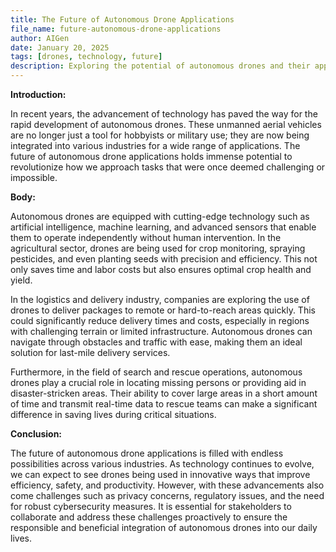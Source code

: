 ```yaml
---
title: The Future of Autonomous Drone Applications
file_name: future-autonomous-drone-applications
author: AIGen
date: January 20, 2025
tags: [drones, technology, future]
description: Exploring the potential of autonomous drones and their applications in various industries.
---
```


**Introduction:**

In recent years, the advancement of technology has paved the way for the rapid development of autonomous drones. These unmanned aerial vehicles are no longer just a tool for hobbyists or military use; they are now being integrated into various industries for a wide range of applications. The future of autonomous drone applications holds immense potential to revolutionize how we approach tasks that were once deemed challenging or impossible.

**Body:**

Autonomous drones are equipped with cutting-edge technology such as artificial intelligence, machine learning, and advanced sensors that enable them to operate independently without human intervention. In the agricultural sector, drones are being used for crop monitoring, spraying pesticides, and even planting seeds with precision and efficiency. This not only saves time and labor costs but also ensures optimal crop health and yield.

In the logistics and delivery industry, companies are exploring the use of drones to deliver packages to remote or hard-to-reach areas quickly. This could significantly reduce delivery times and costs, especially in regions with challenging terrain or limited infrastructure. Autonomous drones can navigate through obstacles and traffic with ease, making them an ideal solution for last-mile delivery services.

Furthermore, in the field of search and rescue operations, autonomous drones play a crucial role in locating missing persons or providing aid in disaster-stricken areas. Their ability to cover large areas in a short amount of time and transmit real-time data to rescue teams can make a significant difference in saving lives during critical situations.

**Conclusion:**

The future of autonomous drone applications is filled with endless possibilities across various industries. As technology continues to evolve, we can expect to see drones being used in innovative ways that improve efficiency, safety, and productivity. However, with these advancements also come challenges such as privacy concerns, regulatory issues, and the need for robust cybersecurity measures. It is essential for stakeholders to collaborate and address these challenges proactively to ensure the responsible and beneficial integration of autonomous drones into our daily lives.